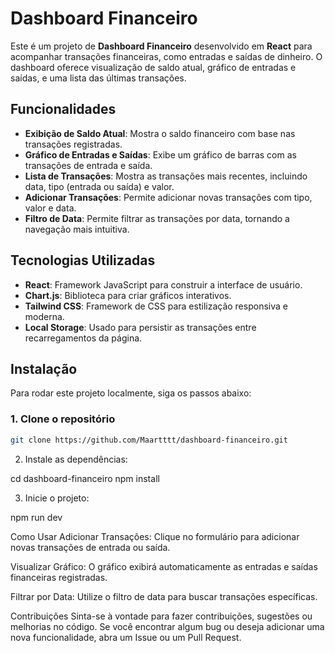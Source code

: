 # Dashboard Financeiro

Este é um projeto de **Dashboard Financeiro** desenvolvido em **React** para acompanhar transações financeiras, como entradas e saídas de dinheiro. O dashboard oferece visualização de saldo atual, gráfico de entradas e saídas, e uma lista das últimas transações.

## Funcionalidades

- **Exibição de Saldo Atual**: Mostra o saldo financeiro com base nas transações registradas.
- **Gráfico de Entradas e Saídas**: Exibe um gráfico de barras com as transações de entrada e saída.
- **Lista de Transações**: Mostra as transações mais recentes, incluindo data, tipo (entrada ou saída) e valor.
- **Adicionar Transações**: Permite adicionar novas transações com tipo, valor e data.
- **Filtro de Data**: Permite filtrar as transações por data, tornando a navegação mais intuitiva.

## Tecnologias Utilizadas

- **React**: Framework JavaScript para construir a interface de usuário.
- **Chart.js**: Biblioteca para criar gráficos interativos.
- **Tailwind CSS**: Framework de CSS para estilização responsiva e moderna.
- **Local Storage**: Usado para persistir as transações entre recarregamentos da página.

## Instalação

Para rodar este projeto localmente, siga os passos abaixo:

### 1. Clone o repositório

```bash
git clone https://github.com/Maartttt/dashboard-financeiro.git
```
2. Instale as dependências:

cd dashboard-financeiro
npm install

3. Inicie o projeto:

npm run dev

Como Usar
Adicionar Transações: Clique no formulário para adicionar novas transações de entrada ou saída.

Visualizar Gráfico: O gráfico exibirá automaticamente as entradas e saídas financeiras registradas.

Filtrar por Data: Utilize o filtro de data para buscar transações específicas.

Contribuições
Sinta-se à vontade para fazer contribuições, sugestões ou melhorias no código. Se você encontrar algum bug ou deseja adicionar uma nova funcionalidade, abra um Issue ou um Pull Request.

